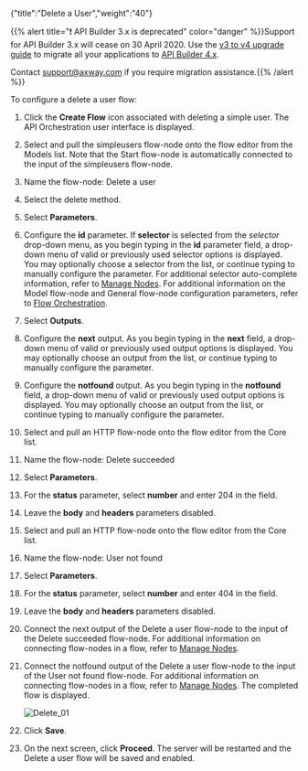 {"title":"Delete a User","weight":"40"}

{{% alert title="❗️ API Builder 3.x is deprecated" color="danger" %}}Support for API Builder 3.x will cease on 30 April 2020. Use the [v3 to v4 upgrade guide](https://docs.axway.com/bundle/API_Builder_4x_allOS_en/page/api_builder_v3_to_v4_upgrade_guide.html) to migrate all your applications to [API Builder 4.x](https://docs.axway.com/bundle/API_Builder_4x_allOS_en/page/api_builder_getting_started_guide.html).

Contact [support@axway.com](mailto:support@axway.com) if you require migration assistance.{{% /alert %}}

To configure a delete a user flow:

1. Click the **Create Flow** icon associated with deleting a simple user.
    The API Orchestration user interface is displayed.

2. Select and pull the simpleusers flow-node onto the flow editor from the Models list. Note that the Start flow-node is automatically connected to the input of the simpleusers flow-node.

3. Name the flow-node: Delete a user

4. Select the delete method.

5. Select **Parameters**.

6. Configure the **id** parameter. If **selector** is selected from the _selector_ drop-down menu, as you begin typing in the **id** parameter field, a drop-down menu of valid or previously used selector options is displayed. You may optionally choose a selector from the list, or continue typing to manually configure the parameter. For additional selector auto-complete information, refer to [Manage Nodes](/docs/appc/Axway_API_Builder/API_Builder/API_Builder_Developer_Guide/API_Builder_Flows/Manage_Nodes/). For additional information on the Model flow-node and General flow-node configuration parameters, refer to [Flow Orchestration](/docs/appc/Axway_API_Builder/API_Builder/API_Builder_Developer_Guide/API_Builder_Flows/Flow_Orchestration/).

7. Select **Outputs**.

8. Configure the **next** output. As you begin typing in the **next** field, a drop-down menu of valid or previously used output options is displayed. You may optionally choose an output from the list, or continue typing to manually configure the parameter.

9. Configure the **notfound** output. As you begin typing in the **notfound** field, a drop-down menu of valid or previously used output options is displayed. You may optionally choose an output from the list, or continue typing to manually configure the parameter.

10. Select and pull an HTTP flow-node onto the flow editor from the Core list.

11. Name the flow-node: Delete succeeded

12. Select **Parameters**.

13. For the **status** parameter, select **number** and enter 204 in the field.

14. Leave the **body** and **headers** parameters disabled.

15. Select and pull an HTTP flow-node onto the flow editor from the Core list.

16. Name the flow-node: User not found

17. Select **Parameters**.

18. For the **status** parameter, select **number** and enter 404 in the field.

19. Leave the **body** and **headers** parameters disabled.

20. Connect the next output of the Delete a user flow-node to the input of the Delete succeeded flow-node. For additional information on connecting flow-nodes in a flow, refer to [Manage Nodes](/docs/appc/Axway_API_Builder/API_Builder/API_Builder_Developer_Guide/API_Builder_Flows/Manage_Nodes/).

21. Connect the notfound output of the Delete a user flow-node to the input of the User not found flow-node. For additional information on connecting flow-nodes in a flow, refer to [Manage Nodes](/docs/appc/Axway_API_Builder/API_Builder/API_Builder_Developer_Guide/API_Builder_Flows/Manage_Nodes/). The completed flow is displayed.

    ![Delete_01](/Images/appc/download/attachments/52298555/Delete_01.png)
22. Click **Save**.

23. On the next screen, click **Proceed**. The server will be restarted and the Delete a user flow will be saved and enabled.
